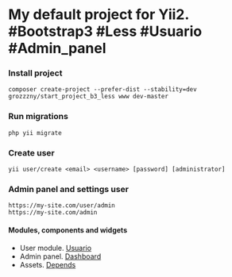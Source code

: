 My default project for Yii2. #Bootstrap3 #Less #Usuario #Admin_panel
==============================

### Install project
```
composer create-project --prefer-dist --stability=dev grozzzny/start_project_b3_less www dev-master
```

### Run migrations
```
php yii migrate
```

### Create user
```
yii user/create <email> <username> [password] [administrator]
```

### Admin panel and settings user
```
https://my-site.com/user/admin
https://my-site.com/admin
```

#### Modules, components and widgets
- User module. [Usuario](https://yii2-usuario.readthedocs.io/en/latest/) 
- Admin panel. [Dashboard](https://github.com/grozzzny/admin) 
- Assets. [Depends](https://github.com/grozzzny/depends) 
